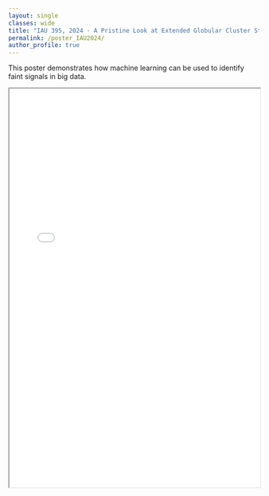 ```yaml
---
layout: single
classes: wide
title: "IAU 395, 2024 - A Pristine Look at Extended Globular Cluster Structure"
permalink: /poster_IAU2024/
author_profile: true
---
```


This poster demonstrates how machine learning can be used to identify faint signals in big data.

<iframe src="/assets/Poster.pdf" width="100%" height="800px">
    This browser does not support PDFs. Please download the PDF to view it: 
    <a href="/assets/Poster.pdf">Download PDF</a>.
</iframe>
